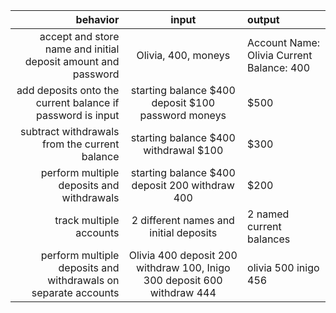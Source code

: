 |behavior | input | output|
|---------:|:----------:|:--------|
|accept and store name and initial deposit amount and password| Olivia, 400, moneys| Account Name: Olivia Current Balance: 400|
|add deposits onto the current balance if password is input|starting balance $400 deposit $100 password moneys| $500 |
|subtract withdrawals from the current balance|starting balance $400 withdrawal $100| $300|
|perform multiple deposits and withdrawals|starting balance $400 deposit 200 withdraw 400|$200|
|track multiple accounts| 2 different names and initial deposits | 2 named current balances|
|perform multiple deposits and withdrawals on separate accounts | Olivia 400 deposit 200 withdraw 100, Inigo 300 deposit 600 withdraw 444| olivia 500 inigo 456|
